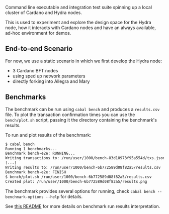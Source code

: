Command line executable and integration test suite spinning up a local cluster of Cardano and Hydra nodes.

This is used to experiment and explore the design space for the Hydra node, how it interacts with Cardano nodes and have an always available, ad-hoc environment for demos.

## End-to-end Scenario

For now, we use a static scenario in which we first develop the Hydra node:

- 3 Cardano BFT nodes
- using sped up network parameters
- directly forking into Allegra and Mary

## Benchmarks

The benchmark can be run using `cabal bench` and produces a `results.csv` file. To plot the transaction confirmation times you can use the `bench/plot.sh` script, passing it the directory containing the benchmark's results.

To run and plot results of the benchmark:
``` sh
$ cabal bench
Running 1 benchmarks...
Benchmark bench-e2e: RUNNING...
Writing transactions to: /run/user/1000/bench-83d18973f95a554d/txs.json
[...]
Writing results to: /run/user/1000/bench-6b772589d08f82a5/results.csv
Benchmark bench-e2e: FINISH
$ bench/plot.sh /run/user/1000/bench-6b772589d08f82a5/results.csv
Created plot: /run/user/1000/bench-6b772589d08f82a5/results.png
```

The benchmark provides several options for running, check `cabal bench --benchmark-options --help` for details.

See [this README](./bench/README.md) for more details on benchmark run results interpretation.

